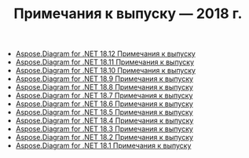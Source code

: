 ﻿---
title: Примечания к выпуску — 2018 г.
type: docs
weight: 30
url: /ru/net/release-notes-2018/
---
- [Aspose.Diagram for .NET 18.12 Примечания к выпуску](/diagram/ru/net/aspose-diagram-for-net-18-12-release-notes/)
- [Aspose.Diagram for .NET 18.11 Примечания к выпуску](/diagram/ru/net/aspose-diagram-for-net-18-11-release-notes/)
- [Aspose.Diagram for .NET 18.10 Примечания к выпуску](/diagram/ru/net/aspose-diagram-for-net-18-10-release-notes/)
- [Aspose.Diagram for .NET 18.9 Примечания к выпуску](/diagram/ru/net/aspose-diagram-for-net-18-9-release-notes/)
- [Aspose.Diagram for .NET 18.8 Примечания к выпуску](/diagram/ru/net/aspose-diagram-for-net-18-8-release-notes/)
- [Aspose.Diagram for .NET 18.7 Примечания к выпуску](/diagram/ru/net/aspose-diagram-for-net-18-7-release-notes/)
- [Aspose.Diagram for .NET 18.6 Примечания к выпуску](/diagram/ru/net/aspose-diagram-for-net-18-6-release-notes/)
- [Aspose.Diagram for .NET 18.5 Примечания к выпуску](/diagram/ru/net/aspose-diagram-for-net-18-5-release-notes/)
- [Aspose.Diagram for .NET 18.4 Примечания к выпуску](/diagram/ru/net/aspose-diagram-for-net-18-4-release-notes/)
- [Aspose.Diagram for .NET 18.3 Примечания к выпуску](/diagram/ru/net/aspose-diagram-for-net-18-3-release-notes/)
- [Aspose.Diagram for .NET 18.2 Примечания к выпуску](/diagram/ru/net/aspose-diagram-for-net-18-2-release-notes/)
- [Aspose.Diagram for .NET 18.1 Примечания к выпуску](/diagram/ru/net/aspose-diagram-for-net-18-1-release-notes/)
